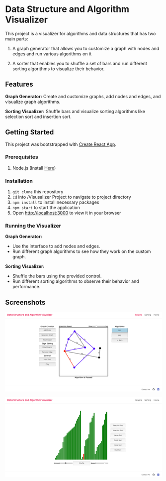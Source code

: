 
# Data Structure and Algorithm Visualizer

This project is a visualizer for algorithms and data structures that has two main parts:

1. A graph generator that allows you to customize a graph with nodes and edges and run various algorithms on it

2. A sorter that enables you to shuffle a set of bars and run different sorting algorithms to visualize their behavior.
## Features
**Graph Generator:** Create and customize graphs, add nodes and edges, and visualize graph algorithms.

**Sorting Visualizer:** Shuffle bars and visualize sorting algorithms like selection sort and insertion sort.

## Getting Started

This project was bootstrapped with [Create React App](https://github.com/facebook/create-react-app).

### Prerequisites
1. Node.js (Install [Here](https://nodejs.org/en/download/prebuilt-installer))

### Installation
 1. `git clone` this repository
 2. `cd` into /Visusalizer Project to navigate to project directory
 3. `npm install` to install necessary packages
 4. `npm start` to start the application
 5. Open [http://localhost:3000](http://localhost:3000) to view it in your browser

### Running the Visualizer
**Graph Generator:** 
 - Use the interface to add nodes and edges.
 - Run different graph algorithms to see how they work on the custom graph.

**Sorting Visualizer:**
-   Shuffle the bars using the provided control.
-   Run different sorting algorithms to observe their behavior and performance.

## Screenshots

![Graph Screenshot](<Visusalizer Project/src/Pictures/Graph Screenshot.png?>)

![Sorting Screenshot](<Visusalizer Project/src/Pictures/Sorting Screenshot.png?>)

